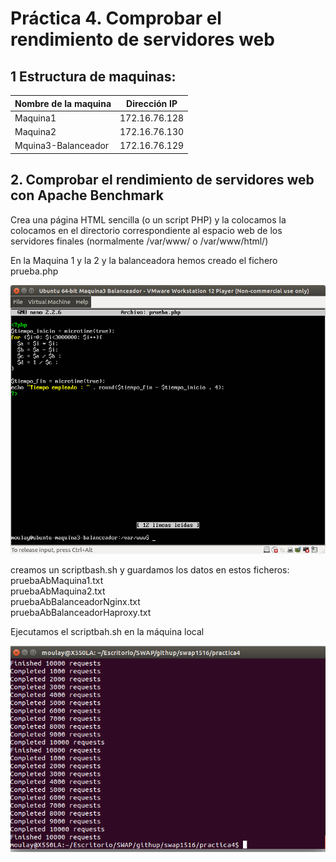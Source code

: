 
# Práctica 4. Comprobar el rendimiento de servidores web

## 1 Estructura de  maquinas:
Nombre de la maquina | Dirección IP
-----------| -------------
Maquina1 |172.16.76.128
Maquina2 |172.16.76.130
Mquina3-Balanceador |172.16.76.129

## 2. Comprobar el rendimiento de servidores web con Apache Benchmark

Crea una página HTML sencilla (o un script PHP) y la colocamos la colocamos en el directorio
correspondiente al espacio web de los servidores finales (normalmente /var/www/ o
/var/www/html/)

En la Maquina 1 y la 2 y  la balanceadora hemos creado el fichero prueba.php


![imagen1](https://github.com/moulayrchid/swap1516/blob/master/practica4/prueba.php_maquina%20_balanceadora.png)


creamos un scriptbash.sh y guardamos los datos en estos ficheros: 
  pruebaAbMaquina1.txt  
  pruebaAbMaquina2.txt  
  pruebaAbBalanceadorNginx.txt  
  pruebaAbBalanceadorHaproxy.txt  

Ejecutamos el scriptbah.sh en la máquina local

![imagen2](https://github.com/moulayrchid/swap1516/blob/master/practica4/anfitriona.png)





















